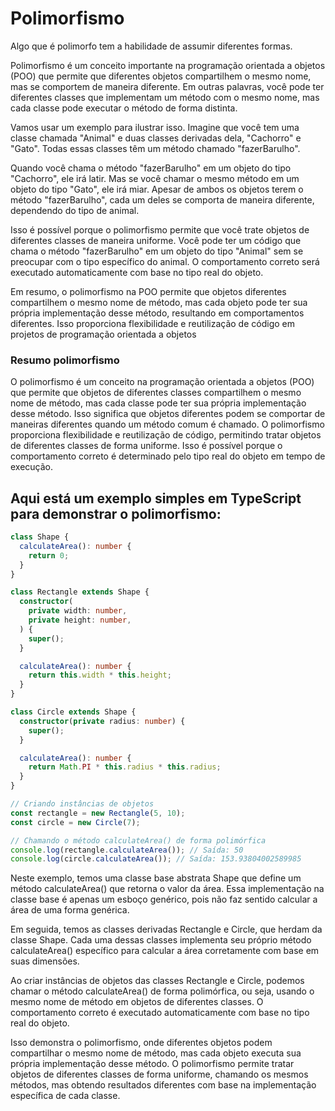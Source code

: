 # Polimorfismo

Algo que é polimorfo tem a habilidade de assumir diferentes formas.

Polimorfismo é um conceito importante na programação orientada a objetos (POO) que permite que diferentes objetos compartilhem o mesmo nome, mas se comportem de maneira diferente. Em outras palavras, você pode ter diferentes classes que implementam um método com o mesmo nome, mas cada classe pode executar o método de forma distinta.

Vamos usar um exemplo para ilustrar isso. Imagine que você tem uma classe chamada "Animal" e duas classes derivadas dela, "Cachorro" e "Gato". Todas essas classes têm um método chamado "fazerBarulho".

Quando você chama o método "fazerBarulho" em um objeto do tipo "Cachorro", ele irá latir. Mas se você chamar o mesmo método em um objeto do tipo "Gato", ele irá miar. Apesar de ambos os objetos terem o método "fazerBarulho", cada um deles se comporta de maneira diferente, dependendo do tipo de animal.

Isso é possível porque o polimorfismo permite que você trate objetos de diferentes classes de maneira uniforme. Você pode ter um código que chama o método "fazerBarulho" em um objeto do tipo "Animal" sem se preocupar com o tipo específico do animal. O comportamento correto será executado automaticamente com base no tipo real do objeto.

Em resumo, o polimorfismo na POO permite que objetos diferentes compartilhem o mesmo nome de método, mas cada objeto pode ter sua própria implementação desse método, resultando em comportamentos diferentes. Isso proporciona flexibilidade e reutilização de código em projetos de programação orientada a objetos

### Resumo polimorfismo

O polimorfismo é um conceito na programação orientada a objetos (POO) que permite que objetos de diferentes classes compartilhem o mesmo nome de método, mas cada classe pode ter sua própria implementação desse método. Isso significa que objetos diferentes podem se comportar de maneiras diferentes quando um método comum é chamado. O polimorfismo proporciona flexibilidade e reutilização de código, permitindo tratar objetos de diferentes classes de forma uniforme. Isso é possível porque o comportamento correto é determinado pelo tipo real do objeto em tempo de execução.

## Aqui está um exemplo simples em TypeScript para demonstrar o polimorfismo:

```ts
class Shape {
  calculateArea(): number {
    return 0;
  }
}

class Rectangle extends Shape {
  constructor(
    private width: number,
    private height: number,
  ) {
    super();
  }

  calculateArea(): number {
    return this.width * this.height;
  }
}

class Circle extends Shape {
  constructor(private radius: number) {
    super();
  }

  calculateArea(): number {
    return Math.PI * this.radius * this.radius;
  }
}

// Criando instâncias de objetos
const rectangle = new Rectangle(5, 10);
const circle = new Circle(7);

// Chamando o método calculateArea() de forma polimórfica
console.log(rectangle.calculateArea()); // Saída: 50
console.log(circle.calculateArea()); // Saída: 153.93804002589985
```

Neste exemplo, temos uma classe base abstrata Shape que define um método calculateArea() que retorna o valor da área. Essa implementação na classe base é apenas um esboço genérico, pois não faz sentido calcular a área de uma forma genérica.

Em seguida, temos as classes derivadas Rectangle e Circle, que herdam da classe Shape. Cada uma dessas classes implementa seu próprio método calculateArea() específico para calcular a área corretamente com base em suas dimensões.

Ao criar instâncias de objetos das classes Rectangle e Circle, podemos chamar o método calculateArea() de forma polimórfica, ou seja, usando o mesmo nome de método em objetos de diferentes classes. O comportamento correto é executado automaticamente com base no tipo real do objeto.

Isso demonstra o polimorfismo, onde diferentes objetos podem compartilhar o mesmo nome de método, mas cada objeto executa sua própria implementação desse método. O polimorfismo permite tratar objetos de diferentes classes de forma uniforme, chamando os mesmos métodos, mas obtendo resultados diferentes com base na implementação específica de cada classe.
